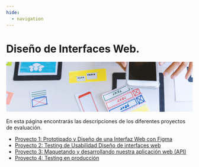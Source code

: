 ```yaml
---
hide:
  - navigation
---
```


# Diseño de Interfaces Web.

![](assets/referencias.jpg)

En esta página encontrarás las descripciones de los diferentes proyectos de evaluación.

* [Proyecto 1: Prototipado y Diseño de una Interfaz Web con Figma](proyecto1.md)
* [Proyecto 2: Testing de Usabilidad Diseño de interfaces web](proyecto2.md)
* [Proyecto 3: Maquetando y desarrollando nuestra aplicación web (API)](proyecto3.md)
* [Proyecto 4: Testing en producción](proyecto4.md)
